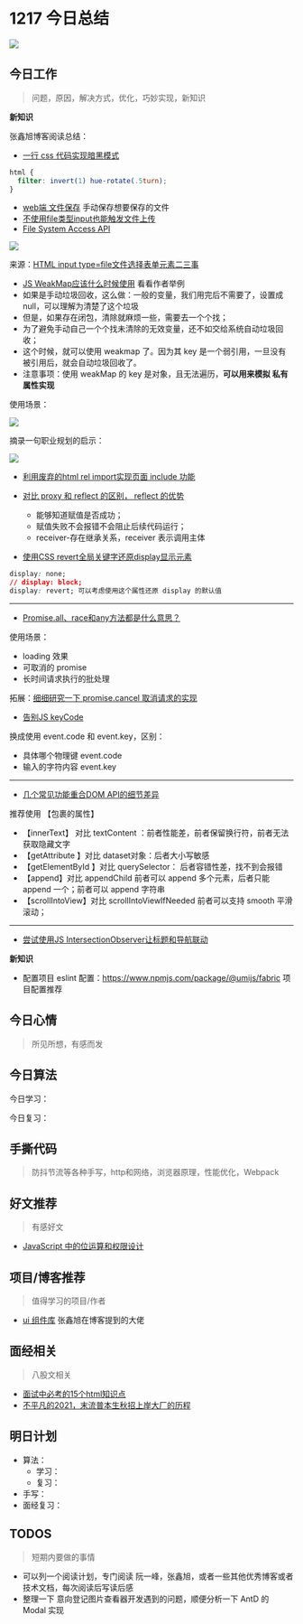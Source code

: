 
# 1217 今日总结

![](./bg-imgs/1217.jpg)


## 今日工作
> 问题，原因，解决方式，优化，巧妙实现，新知识

**新知识**

张鑫旭博客阅读总结：

- [一行 css 代码实现暗黑模式](https://www.zhangxinxu.com/wordpress/2020/11/css-mix-blend-mode-filter-dark-theme/)

```css
html {
  filter: invert(1) hue-rotate(.5turn);
}
```

- [web端 文件保存](https://github.com/eligrey/FileSaver.js/) 手动保存想要保存的文件
- [不使用file类型input也能触发文件上传](https://www.zhangxinxu.com/wordpress/2021/08/file-system-access-api/)
- [File System Access API](https://developer.mozilla.org/en-US/docs/Web/API/File_System_Access_API)

![](./imgs/file-upload.png)

来源：[HTML input type=file文件选择表单元素二三事](https://www.zhangxinxu.com/wordpress/2015/11/html-input-type-file/)

-  [ JS WeakMap应该什么时候使用](https://www.zhangxinxu.com/wordpress/2021/08/js-weakmap-es6/) 看看作者举例
  - 如果是手动垃圾回收，这么做：一般的变量，我们用完后不需要了，设置成 null，可以理解为清楚了这个垃圾
  - 但是，如果存在闭包，清除就麻烦一些，需要去一个个找；
  - 为了避免手动自己一个个找未清除的无效变量，还不如交给系统自动垃圾回收；
  - 这个时候，就可以使用 weakmap 了。因为其 key 是一个弱引用，一旦没有被引用后，就会自动垃圾回收了。
  - 注意事项：使用 weakMap 的 key 是对象，且无法遍历，**可以用来模拟 私有属性实现**

使用场景：

![](./imgs/weakmap.png)

摘录一句职业规划的启示：

![](./imgs/sums.png)

- [利用废弃的html rel import实现页面 include 功能](https://www.zhangxinxu.com/wordpress/2021/07/html-rel-import-include/)
- [对比 proxy 和 reflect 的区别， reflect 的优势](https://www.zhangxinxu.com/wordpress/2021/07/js-proxy-reflect/)
  - 能够知道赋值是否成功；
  - 赋值失败不会报错不会阻止后续代码运行；
  - receiver-存在继承关系，receiver 表示调用主体

- [使用CSS revert全局关键字还原display显示元素](https://www.zhangxinxu.com/wordpress/2021/05/css-revert-display/)

```css
display: none;
// display: block;
display: revert; 可以考虑使用这个属性还原 display 的默认值
```

---

- [Promise.all、race和any方法都是什么意思？](https://www.zhangxinxu.com/wordpress/2021/05/promise-all-race-any/)

使用场景：

- loading 效果
- 可取消的 promise
- 长时间请求执行的批处理

拓展：[细细研究一下 promise.cancel 取消请求的实现](https://gist.github.com/Mahdhir/1f6609ea75f45c07801168c18cdb3812/revisions)

- [告别JS keyCode](https://www.zhangxinxu.com/wordpress/2021/01/js-keycode-deprecated/)

换成使用 event.code 和 event.key，区别：

- 具体哪个物理键 event.code
- 输入的字符内容 event.key

---

- [几个常见功能重合DOM API的细节差异](https://www.zhangxinxu.com/wordpress/2020/12/dom-api-diff/)


推荐使用 【包裹的属性】

- 【innerText】 对比 textContent ：前者性能差，前者保留换行符，前者无法获取隐藏文字
- 【getAttribute 】对比 dataset对象：后者大小写敏感
- 【getElementById 】对比 querySelector： 后者容错性差，找不到会报错
- 【append】对比 appendChild 前者可以 append 多个元素，后者只能 append 一个；前者可以 append 字符串
- 【scrollIntoView】对比 scrollIntoViewIfNeeded 前者可以支持 smooth 平滑滚动；

---

- [尝试使用JS IntersectionObserver让标题和导航联动](https://www.zhangxinxu.com/wordpress/2020/12/js-intersectionobserver-nav/)

**新知识**

- 配置项目 eslint 配置：https://www.npmjs.com/package/@umijs/fabric 项目配置推荐




## 今日心情
> 所见所想，有感而发


## 今日算法

今日学习：


今日复习：


## 手撕代码
> 防抖节流等各种手写，http和网络，浏览器原理，性能优化，Webpack


## 好文推荐
> 有感好文

- [JavaScript 中的位运算和权限设计]( https://juejin.cn/post/6844903988945485837)


## 项目/博客推荐
> 值得学习的项目/作者

- [ui 组件库](https://xy-ui.codelabo.cn/docs/#/README) 张鑫旭在博客提到的大佬


## 面经相关
> 八股文相关

- [面试中必考的15个html知识点](https://juejin.cn/post/7021712617274081287) 
- [不平凡的2021，末流普本生秋招上岸大厂的历程](https://juejin.cn/post/7041016766968889358 )



## 明日计划

- 算法：
  - 学习：
  - 复习：
- 手写：
- 面经复习：

## TODOS
> 短期内要做的事情

- 可以列一个阅读计划，专门阅读 阮一峰，张鑫旭，或者一些其他优秀博客或者技术文档，每次阅读后写读后感
- 整理一下 意向登记图片查看器开发遇到的问题，顺便分析一下 AntD 的 Modal 实现